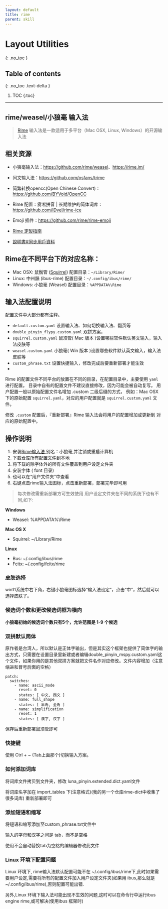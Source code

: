```yaml
---
layout: default
title: rime
parent: skill
---
```


# Layout Utilities
{: .no_toc }

## Table of contents
{: .no_toc .text-delta }

1. TOC
{:toc}

---

## rime/weasel/小狼毫 输入法
> [Rime](https://github.com/rime) 输入法是一款适用于多平台（Mac OSX, Linux, Windows）的开源输入法



## 相关资源


- 小狼毫输入法：<https://github.com/rime/weasel>、<https://rime.im/>
- 同文输入法：<https://github.com/osfans/trime>
- 简繁转换opencc(Open Chinese Convert)：<https://github.com/BYVoid/OpenCC> 


- Rime 配置：雾凇拼音 | 长期维护的简体词库：<https://github.com/iDvel/rime-ice>
- Emoji 插件：<https://github.com/rime/rime-emoji>
- [Rime 定製指南](https://github.com/rime/home/wiki/CustomizationGuide)
- [說明書#同步用戶資料](https://github.com/rime/home/wiki/UserGuide#同步用戶資料)




## Rime在不同平台下的对应名称：
* Mac OSX: 鼠鬚管 ([Squirrel](https://github.com/rime/squirrel))
    配置目录：`~/Library/Rime/`
* Linux: 中州韻 (ibus-rime)
    配置目录：`~/.config/ibus/rime/`
* Windows: 小狼毫 (Weasel)
    配置目录：`%APPDATA%\Rime`

## 输入法配置说明

配置文件中大部分都有注释。

- `default.custom.yaml` 设置输入法、如何切换输入法、翻页等
- `double_pinyin_flypy.custom.yaml` 双拼方案，
- `squirrel.custom.yaml` 鼠须管( Mac 版本 )设置哪些软件默认英文输入，输入法皮肤等
- `weasel.custom.yaml` 小狼毫( Win 版本 )设置哪些软件默认英文输入，输入法皮肤等
- `custom_phrase.txt` 设置快捷输入，修改完成后要重新部署才能生效
- 
Rime 的配置文件不同平台的放置在不同的目录，在配置目录中，主要使用 `yaml` 进行配置。
目录中自有的配置文件不建议直接修改，因为可能会被自动复写。
用户配置一般以原始配置文件名增加 .custom 二级后缀的方式，
例如：Mac OSX 下的原始配置 `squirrel.yaml`，对应的用户配置就是
`squirrel.custom.yaml` 文件。

修改 `.custom` 配置后，『重新部署』Rime 输入法会将用户的配置增加或更新到
对应的原始配置中。

## 操作说明

1. 安装[Rime输入法](https://rime.im/),别名：小狼毫,并注销或重启计算机
2. 下载仓库所有配置文件到本地
3. 将下载的除字体外的所有文件覆盖到用户设定文件夹
4. 安装字体 ( font 目录)
5. 也可以在“用户文件夹”中查看
6. 右键点击rime输入法图标，点击重新部署，部署完毕即可用

> 每次修改需重新部署方可生效使用
用户设定文件夹在不同的系统下也有不同,如下:

**Windows**

- Weasel: %APPDATA%\Rime

**Mac OS X**

- Squirrel: ~/Library/Rime

**Linux**

- Bus: ~/.config/ibus/rime
- Fcitx: ~/.config/fcitx/rime



### 皮肤选择
win11系统中右下角，右键小狼毫图标选择“输入法设定”，点击“中”，然后就可以选择皮肤了。

### 候选词个数和更改候选词框为横向

**小狼毫初始的候选词个数只有5个，允许范围是 1-9 个候选**

### 双拼默认简体

原作者是台湾人，所以默认是正体字输出，但是其实这个框架也提供了简体字的输出方式，只需要在设置目录里新建或者编辑double_pinyin_mspy.custom.yaml这个文件，如果你用的是其他双拼方案就把文件名作对应修改。文件内容增加（注意缩进和冒号后面的空格）

~~~
patch:
  switches:                  
    - name: ascii_mode
      reset: 0               
      states: [ 中文, 西文 ] 
    - name: full_shape       
      states: [ 半角, 全角 ]  
    - name: simplification
      reset: 1                
      states: [ 漢字, 汉字 ]
~~~

保存后重新部署鼠须管即可

### 快捷键
使用 Ctrl + ~ (Tab上面那个)切换输入方案。

### 如何添加词库
将词库文件拷贝到文件夹，修改 luna_pinyin.extended.dict.yaml文件

将词库名字加在 import_tables 下(注意格式)(我的另一个仓库rime-dict中收集了很多词库)
重新部署即可

### 添加短语和缩写
将短语和缩写添加至custom_phrase.txt文件中

输入的字母和汉字之间是 tab，而不是空格

使用不会自动替换tab为空格的编辑器修改此文件

### Linux 环境下配置问题
Linux 环境下, rime输入法默认配置可能不在 ~/.config/ibus/rime下,此时如果需要用户设定,需要将所有的配置文件加入用户设定文件夹(如果用 ibus,那么就是 ~/.config/ibus/rime),否则配置可能出错.

另外,Linux 环境下输入法可能出现不生效的问题,这时可以在命令行中运行ibus engine rime,或可解决(使用ibus 框架时)
